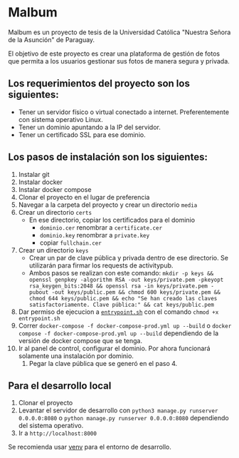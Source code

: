# Malbum

Malbum es un proyecto de tesis de la Universidad Católica "Nuestra Señora de la Asunción" de Paraguay. 

El objetivo de este proyecto es crear una plataforma de gestión de fotos que permita a los usuarios gestionar sus fotos de manera segura y privada.

## Los requerimientos del proyecto son los siguientes:
- Tener un servidor físico o virtual conectado a internet. Preferentemente con sistema operativo Linux.
- Tener un dominio apuntando a la IP del servidor.
- Tener un certificado SSL para ese dominio.

## Los pasos de instalación son los siguientes:
1. Instalar git
2. Instalar docker
3. Instalar docker compose
4. Clonar el proyecto en el lugar de preferencia
5. Navegar a la carpeta del proyecto y crear un directorio `media`
6. Crear un directorio `certs`
    - En ese directorio, copiar los certificados para el dominio
        - `dominio.cer` renombrar a `certificate.cer`
        - `dominio.key` renombrar a `private.key`
        - copiar `fullchain.cer`
7. Crear un directorio `keys` 
    - Crear un par de clave pública y privada dentro de ese directorio. Se utilizarán para firmar los requests de activitypub.
    - Ambos pasos se realizan con este comando: `mkdir -p keys && openssl genpkey -algorithm RSA -out keys/private.pem -pkeyopt rsa_keygen_bits:2048 && openssl rsa -in keys/private.pem -pubout -out keys/public.pem && chmod 600 keys/private.pem && chmod 644 keys/public.pem && echo "Se han creado las claves satisfactoriamente. Clave pública:" && cat keys/public.pem`
8. Dar permiso de ejecucion a [`entrypoint.sh`](http://entrypoint.sh) con el comando `chmod +x entrypoint.sh`
9. Correr `docker-compose -f docker-compose-prod.yml up --build` o `docker compose -f docker-compose-prod.yml up --build` dependiendo de la versión de docker compose que se tenga.
10. Ir al panel de control, configurar el dominio. Por ahora funcionará solamente una instalación por dominio.
    1. Pegar la clave pública que se generó en el paso 4.

## Para el desarrollo local
1. Clonar el proyecto
2. Levantar el servidor de desarrollo con `python3 manage.py runserver 0.0.0.0:8080` o `python manage.py runserver 0.0.0.0:8080` dependiendo del sistema operativo.
3. Ir a `http://localhost:8000`

Se recomienda usar [venv](https://docs.python.org/3/library/venv.html) para el entorno de desarrollo.